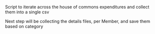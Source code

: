 Script to iterate across the house of commons expenditures and collect them into a single csv

Next step will be collecting the details files, per Member, and save them based on category
